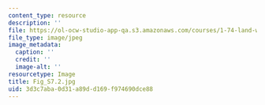```yaml
---
content_type: resource
description: ''
file: https://ol-ocw-studio-app-qa.s3.amazonaws.com/courses/1-74-land-water-food-and-climate-fall-2020/3d3c7aba0d31a89dd169f974690dce88_Fig_S7.2.jpg
file_type: image/jpeg
image_metadata:
  caption: ''
  credit: ''
  image-alt: ''
resourcetype: Image
title: Fig_S7.2.jpg
uid: 3d3c7aba-0d31-a89d-d169-f974690dce88
---
```


